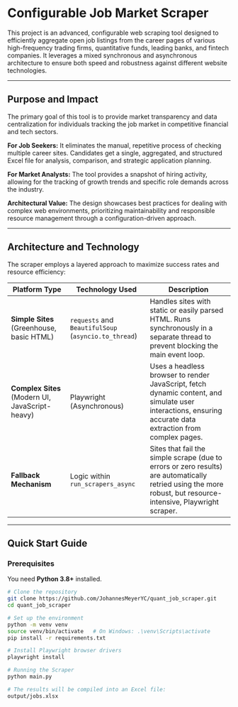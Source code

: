 # Configurable Job Market Scraper

This project is an advanced, configurable web scraping tool designed to efficiently aggregate open job listings from the career pages of various high-frequency trading firms, quantitative funds, leading banks, and fintech companies. It leverages a mixed synchronous and asynchronous architecture to ensure both speed and robustness against different website technologies.

---

## Purpose and Impact

The primary goal of this tool is to provide market transparency and data centralization for individuals tracking the job market in competitive financial and tech sectors.

**For Job Seekers:** It eliminates the manual, repetitive process of checking multiple career sites. Candidates get a single, aggregated, and structured Excel file for analysis, comparison, and strategic application planning.  

**For Market Analysts:** The tool provides a snapshot of hiring activity, allowing for the tracking of growth trends and specific role demands across the industry.  

**Architectural Value:** The design showcases best practices for dealing with complex web environments, prioritizing maintainability and responsible resource management through a configuration-driven approach.

---

## Architecture and Technology

The scraper employs a layered approach to maximize success rates and resource efficiency:

| Platform Type | Technology Used | Description |
|---------------|-----------------|-------------|
| **Simple Sites** (Greenhouse, basic HTML) | `requests` and `BeautifulSoup` (`asyncio.to_thread`) | Handles sites with static or easily parsed HTML. Runs synchronously in a separate thread to prevent blocking the main event loop. |
| **Complex Sites** (Modern UI, JavaScript-heavy) | Playwright (Asynchronous) | Uses a headless browser to render JavaScript, fetch dynamic content, and simulate user interactions, ensuring accurate data extraction from complex pages. |
| **Fallback Mechanism** | Logic within `run_scrapers_async` | Sites that fail the simple scrape (due to errors or zero results) are automatically retried using the more robust, but resource-intensive, Playwright scraper. |

---

## Quick Start Guide

### Prerequisites

You need **Python 3.8+** installed.

```bash
# Clone the repository
git clone https://github.com/JohannesMeyerYC/quant_job_scraper.git
cd quant_job_scraper

# Set up the environment
python -m venv venv
source venv/bin/activate   # On Windows: .\venv\Scripts\activate
pip install -r requirements.txt

# Install Playwright browser drivers
playwright install

# Running the Scraper
python main.py

# The results will be compiled into an Excel file:
output/jobs.xlsx
